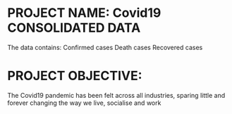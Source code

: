 # PROJECT NAME: Covid19 CONSOLIDATED DATA
The data contains: Confirmed cases Death cases Recovered cases
# PROJECT OBJECTIVE:
The Covid19 pandemic has been felt across all industries, sparing little and forever changing the way we live, socialise and work
